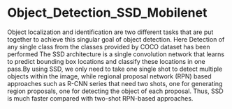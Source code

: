 # Object_Detection_SSD_Mobilenet
Object localization and identification are two different tasks that are put together to achieve this singular goal of object detection.
Here Detection of any single class from the classes provided by COCO dataset has been performed
The SSD architecture is a single convolution network that learns to predict bounding box locations and classify these locations in one pass.By using SSD, we only need to take one single shot to detect multiple objects within the image, while regional proposal network (RPN) based approaches such as R-CNN series that need two shots, one for generating region proposals, one for detecting the object of each proposal. Thus, SSD is much faster compared with two-shot RPN-based approaches.

